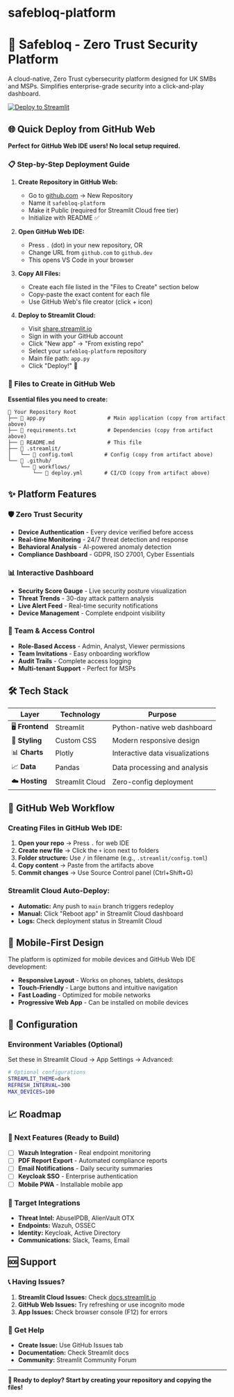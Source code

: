 # safebloq-platform
# 🔐 Safebloq - Zero Trust Security Platform

A cloud-native, Zero Trust cybersecurity platform designed for UK SMBs and MSPs. Simplifies enterprise-grade security into a click-and-play dashboard.

[![Deploy to Streamlit](https://static.streamlit.io/badges/streamlit_badge_black_white.svg)](https://share.streamlit.io)

## 🌐 Quick Deploy from GitHub Web

**Perfect for GitHub Web IDE users! No local setup required.**

### 📋 Step-by-Step Deployment Guide

1. **Create Repository in GitHub Web:**
   - Go to [github.com](https://github.com) → New Repository
   - Name it `safebloq-platform`
   - Make it Public (required for Streamlit Cloud free tier)
   - Initialize with README ✅

2. **Open GitHub Web IDE:**
   - Press `.` (dot) in your new repository, OR
   - Change URL from `github.com` to `github.dev`
   - This opens VS Code in your browser

3. **Copy All Files:**
   - Create each file listed in the "Files to Create" section below
   - Copy-paste the exact content for each file
   - Use GitHub Web's file creator (click + icon)

4. **Deploy to Streamlit Cloud:**
   - Visit [share.streamlit.io](https://share.streamlit.io)
   - Sign in with your GitHub account
   - Click "New app" → "From existing repo"
   - Select your `safebloq-platform` repository
   - Main file path: `app.py`
   - Click "Deploy!" 🚀

### 📁 Files to Create in GitHub Web

**Essential files you need to create:**

```
📁 Your Repository Root
├── 📄 app.py                    # Main application (copy from artifact above)
├── 📄 requirements.txt          # Dependencies (copy from artifact above)  
├── 📄 README.md                 # This file
├── 📁 .streamlit/
│   └── 📄 config.toml          # Config (copy from artifact above)
└── 📁 .github/
    └── 📁 workflows/
        └── 📄 deploy.yml       # CI/CD (copy from artifact above)
```

## ✨ Platform Features

### 🛡️ Zero Trust Security
- **Device Authentication** - Every device verified before access
- **Real-time Monitoring** - 24/7 threat detection and response  
- **Behavioral Analysis** - AI-powered anomaly detection
- **Compliance Dashboard** - GDPR, ISO 27001, Cyber Essentials

### 📊 Interactive Dashboard
- **Security Score Gauge** - Live security posture visualization
- **Threat Trends** - 30-day attack pattern analysis
- **Live Alert Feed** - Real-time security notifications
- **Device Management** - Complete endpoint visibility

### 👥 Team & Access Control
- **Role-Based Access** - Admin, Analyst, Viewer permissions
- **Team Invitations** - Easy onboarding workflow
- **Audit Trails** - Complete access logging
- **Multi-tenant Support** - Perfect for MSPs

## 🛠️ Tech Stack

| Layer | Technology | Purpose |
|-------|------------|---------|
| 🖥️ **Frontend** | Streamlit | Python-native web dashboard |
| 🎨 **Styling** | Custom CSS | Modern responsive design |
| 📊 **Charts** | Plotly | Interactive data visualizations |
| 📈 **Data** | Pandas | Data processing and analysis |
| ☁️ **Hosting** | Streamlit Cloud | Zero-config deployment |

## 🚀 GitHub Web Workflow

### Creating Files in GitHub Web IDE:

1. **Open your repo** → Press `.` for web IDE
2. **Create new file** → Click the `+` icon next to folders
3. **Folder structure:** Use `/` in filename (e.g., `.streamlit/config.toml`)
4. **Copy content** → Paste from the artifacts above
5. **Commit changes** → Use Source Control panel (Ctrl+Shift+G)

### Streamlit Cloud Auto-Deploy:

- **Automatic:** Any push to `main` branch triggers redeploy
- **Manual:** Click "Reboot app" in Streamlit Cloud dashboard
- **Logs:** Check deployment status in Streamlit Cloud

## 📱 Mobile-First Design

The platform is optimized for mobile devices and GitHub Web IDE development:

- **Responsive Layout** - Works on phones, tablets, desktops
- **Touch-Friendly** - Large buttons and intuitive navigation  
- **Fast Loading** - Optimized for mobile networks
- **Progressive Web App** - Can be installed on mobile devices

## 🔧 Configuration

### Environment Variables (Optional)
Set these in Streamlit Cloud → App Settings → Advanced:

```bash
# Optional configurations
STREAMLIT_THEME=dark
REFRESH_INTERVAL=300
MAX_DEVICES=100
```

## 📈 Roadmap

### 🔄 Next Features (Ready to Build)
- [ ] **Wazuh Integration** - Real endpoint monitoring
- [ ] **PDF Report Export** - Automated compliance reports
- [ ] **Email Notifications** - Daily security summaries
- [ ] **Keycloak SSO** - Enterprise authentication
- [ ] **Mobile PWA** - Installable mobile app

### 🎯 Target Integrations
- **Threat Intel:** AbuseIPDB, AlienVault OTX
- **Endpoints:** Wazuh, OSSEC
- **Identity:** Keycloak, Active Directory
- **Communications:** Slack, Teams, Email

## 🆘 Support

### 📞 Having Issues?

1. **Streamlit Cloud Issues:** Check [docs.streamlit.io](https://docs.streamlit.io)
2. **GitHub Web Issues:** Try refreshing or use incognito mode
3. **App Issues:** Check browser console (F12) for errors

### 💬 Get Help
- **Create Issue:** Use GitHub Issues tab
- **Documentation:** Check Streamlit docs
- **Community:** Streamlit Community Forum

---

**🚀 Ready to deploy? Start by creating your repository and copying the files!**
